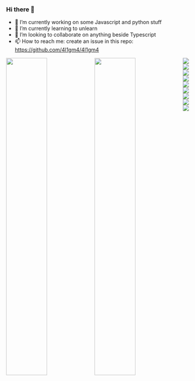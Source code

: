 ### Hi there 👋

- 🔭 I’m currently working on some Javascript and python stuff
- 🌱 I’m currently learning to unlearn
- 👯 I’m looking to collaborate on anything beside Typescript
- 📫 How to reach me: create an issue in this repo: https://github.com/4l1gm4/4l1gm4

<img align="left" width="47%" src="https://github-readme-stats.vercel.app/api?username=4l1gm4&show_icons=true&theme=radical" />
<img align="left" width="47%" src="https://github-readme-stats.vercel.app/api/top-langs/?username=4l1gm4&layout=compact" />

<img align="left" src="https://img.shields.io/badge/javascript-%23323330.svg?style=for-the-badge&logo=javascript&logoColor=%23F7DF1E" />
<img align="left" src="https://img.shields.io/badge/node.js-6DA55F?style=for-the-badge&logo=node.js&logoColor=white" />
<img align="left" src="https://img.shields.io/badge/react-%2320232a.svg?style=for-the-badge&logo=react&logoColor=%2361DAFB"/>
<img align="left" src="https://img.shields.io/badge/Next-black?style=for-the-badge&logo=next.js&logoColor=white"/>
<img align="left" src="https://img.shields.io/badge/Python-FFD43B?style=for-the-badge&logo=python&logoColor=blue"/>
<img align="left" src="https://img.shields.io/badge/Amazon_AWS-FF9900?style=for-the-badge&logo=amazonaws&logoColor=white"/>
<img align="left" src="https://img.shields.io/badge/GraphQl-E10098?style=for-the-badge&logo=graphql&logoColor=white"/>

<img align="left" src="https://img.shields.io/badge/redis-%23DD0031.svg?&style=for-the-badge&logo=redis&logoColor=white"/>
<img align="left" src="https://img.shields.io/badge/Apache_Kafka-231F20?style=for-the-badge&logo=apache-kafka&logoColor=white"/>
